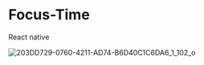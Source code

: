 # Focus-Time
React native





![203DD729-0760-4211-AD74-B6D40C1C6DA6_1_102_o](https://user-images.githubusercontent.com/122377504/211612944-02197cab-2e1f-4468-842e-e2c057fbbefc.jpeg)
